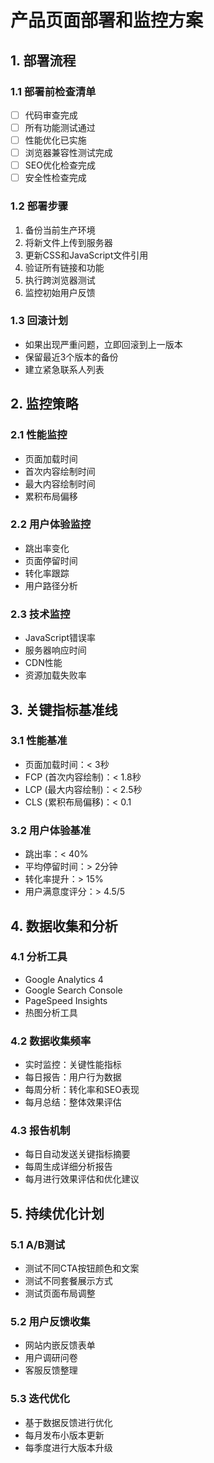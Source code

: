 # 产品页面部署和监控方案

## 1. 部署流程

### 1.1 部署前检查清单
- [ ] 代码审查完成
- [ ] 所有功能测试通过
- [ ] 性能优化已实施
- [ ] 浏览器兼容性测试完成
- [ ] SEO优化检查完成
- [ ] 安全性检查完成

### 1.2 部署步骤
1. 备份当前生产环境
2. 将新文件上传到服务器
3. 更新CSS和JavaScript文件引用
4. 验证所有链接和功能
5. 执行跨浏览器测试
6. 监控初始用户反馈

### 1.3 回滚计划
- 如果出现严重问题，立即回滚到上一版本
- 保留最近3个版本的备份
- 建立紧急联系人列表

## 2. 监控策略

### 2.1 性能监控
- 页面加载时间
- 首次内容绘制时间
- 最大内容绘制时间
- 累积布局偏移

### 2.2 用户体验监控
- 跳出率变化
- 页面停留时间
- 转化率跟踪
- 用户路径分析

### 2.3 技术监控
- JavaScript错误率
- 服务器响应时间
- CDN性能
- 资源加载失败率

## 3. 关键指标基准线

### 3.1 性能基准
- 页面加载时间：< 3秒
- FCP (首次内容绘制)：< 1.8秒
- LCP (最大内容绘制)：< 2.5秒
- CLS (累积布局偏移)：< 0.1

### 3.2 用户体验基准
- 跳出率：< 40%
- 平均停留时间：> 2分钟
- 转化率提升：> 15%
- 用户满意度评分：> 4.5/5

## 4. 数据收集和分析

### 4.1 分析工具
- Google Analytics 4
- Google Search Console
- PageSpeed Insights
- 热图分析工具

### 4.2 数据收集频率
- 实时监控：关键性能指标
- 每日报告：用户行为数据
- 每周分析：转化率和SEO表现
- 每月总结：整体效果评估

### 4.3 报告机制
- 每日自动发送关键指标摘要
- 每周生成详细分析报告
- 每月进行效果评估和优化建议

## 5. 持续优化计划

### 5.1 A/B测试
- 测试不同CTA按钮颜色和文案
- 测试不同套餐展示方式
- 测试页面布局调整

### 5.2 用户反馈收集
- 网站内嵌反馈表单
- 用户调研问卷
- 客服反馈整理

### 5.3 迭代优化
- 基于数据反馈进行优化
- 每月发布小版本更新
- 每季度进行大版本升级